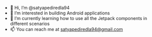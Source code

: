 - 👋 Hi, I’m @satyapediredla94
- 👀 I’m interested in building Android applications
- 🌱 I’m currently learning how to use all the Jetpack components in different scenarios
- 📫 You can reach me at satyapediredla94@gmail.com

<!---
satyapediredla94/satyapediredla94 is a ✨ special ✨ repository because its `README.md` (this file) appears on your GitHub profile.
You can click the Preview link to take a look at your changes.
--->
